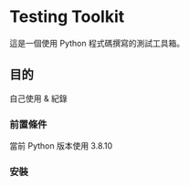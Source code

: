 # Testing Toolkit

這是一個使用 Python 程式碼撰寫的測試工具箱。

## 目的

自己使用 & 紀錄

### 前置條件

當前 Python 版本使用 3.8.10

### 安裝